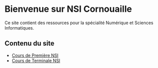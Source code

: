 # Bienvenue sur NSI Cornouaille

Ce site contient des ressources pour la spécialité Numérique et Sciences Informatiques.

## Contenu du site

- [Cours de Première NSI](premiere/index.md)
- [Cours de Terminale NSI](terminales/index.md)
